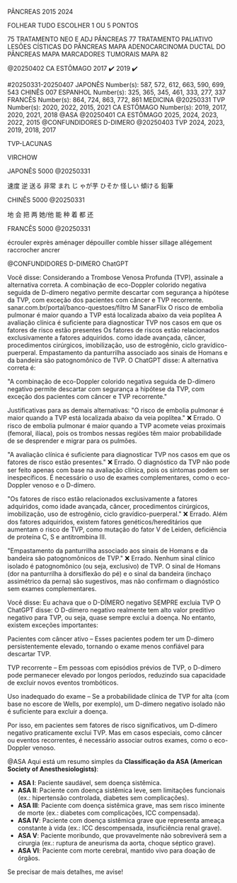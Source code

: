 PÂNCREAS 
2015
2024

FOLHEAR TUDO
ESCOLHER 1 OU 5 PONTOS

75 TRATAMENTO NEO E ADJ PÂNCREAS 
77 TRATAMENTO PALIATIVO 
LESÕES CÍSTICAS DO PÂNCREAS MAPA
ADENOCARCINOMA DUCTAL DO PÂNCREAS MAPA
MARCADORES TUMORAIS MAPA
82

@20250402
CA ESTÔMAGO 
2017 ✔️
2019 ✔️

#20250331-20250407
JAPONÊS
Number(s): 587, 572, 612, 663, 590, 699, 543
CHINÊS
007
ESPANHOL
Number(s): 325, 365, 345, 461, 333, 277, 337 
FRANCÊS 
Number(s): 864, 724, 863, 772, 861 
MEDICINA
@20250331
TVP Number(s): 2020, 2022, 2015, 2021
CA ESTÔMAGO Number(s): 2019, 2017, 2020, 2021, 2018
@ASA
@20250401
CA ESTÔMAGO 2025, 2024, 2023, 2022, 2015
@CONFUNDIDORES D-DIMERO
@20250403
TVP 2024, 2023, 2019, 2018, 2017

TVP-LACUNAS

VIRCHOW

JAPONÊS 5000 @20250331

速度
逆
送る
非常
まれ
じ ゃが芋
ひそか
怪しい
傾ける
鉛筆

CHINÊS 5000 @20250331

地
会
把
两
她/他
能
种
着
都
还

FRANCÊS 5000 @20250331

écrouler
exprès
aménager
dépouiller
comble
hisser
sillage
allégement
raccrocher
ancrer

@CONFUNDIDORES D-DIMERO
ChatGPT

Você disse:
Considerando a Trombose Venosa Profunda (TVP), assinale a alternativa correta.
A combinação de eco-Doppler colorido negativa seguida de D-dímero negativo permite descartar com segurança a hipótese da TVP, com exceção dos pacientes com câncer e TVP recorrente.
 sanar.com.br/portal/banco-questoes/filtro
M
SanarFlix
O risco de embolia pulmonar é maior quando a TVP está localizada abaixo da veia poplítea
 A avaliação clínica é suficiente para diagnosticar TVP nos casos em que os fatores de risco estão presentes
 Os fatores de riscos estão relacionados exclusivamente a fatores adquiridos. como idade avançada, câncer, procedimentos cirúrgicos, imobilização, uso de estrogênio, ciclo gravídico-puerperal.
 Empastamento da panturrilha associado aos sinais de Homans e da bandeira são patognomônico de TVP.
O ChatGPT disse:
A alternativa correta é:

"A combinação de eco-Doppler colorido negativa seguida de D-dímero negativo permite descartar com segurança a hipótese da TVP, com exceção dos pacientes com câncer e TVP recorrente."

Justificativas para as demais alternativas:
"O risco de embolia pulmonar é maior quando a TVP está localizada abaixo da veia poplítea."
❌ Errado. O risco de embolia pulmonar é maior quando a TVP acomete veias proximais (femoral, ilíaca), pois os trombos nessas regiões têm maior probabilidade de se desprender e migrar para os pulmões.

"A avaliação clínica é suficiente para diagnosticar TVP nos casos em que os fatores de risco estão presentes."
❌ Errado. O diagnóstico da TVP não pode ser feito apenas com base na avaliação clínica, pois os sintomas podem ser inespecíficos. É necessário o uso de exames complementares, como o eco-Doppler venoso e o D-dímero.

"Os fatores de risco estão relacionados exclusivamente a fatores adquiridos, como idade avançada, câncer, procedimentos cirúrgicos, imobilização, uso de estrogênio, ciclo gravídico-puerperal."
❌ Errado. Além dos fatores adquiridos, existem fatores genéticos/hereditários que aumentam o risco de TVP, como mutação do fator V de Leiden, deficiência de proteína C, S e antitrombina III.

"Empastamento da panturrilha associado aos sinais de Homans e da bandeira são patognomônicos de TVP."
❌ Errado. Nenhum sinal clínico isolado é patognomônico (ou seja, exclusivo) de TVP. O sinal de Homans (dor na panturrilha à dorsiflexão do pé) e o sinal da bandeira (inchaço assimétrico da perna) são sugestivos, mas não confirmam o diagnóstico sem exames complementares.

Você disse:
Eu achava que o D-DÍMERO negativo SEMPRE excluia TVP
O ChatGPT disse:
O D-dímero negativo realmente tem alto valor preditivo negativo para TVP, ou seja, quase sempre exclui a doença. No entanto, existem exceções importantes:

Pacientes com câncer ativo – Esses pacientes podem ter um D-dímero persistentemente elevado, tornando o exame menos confiável para descartar TVP.

TVP recorrente – Em pessoas com episódios prévios de TVP, o D-dímero pode permanecer elevado por longos períodos, reduzindo sua capacidade de excluir novos eventos trombóticos.

Uso inadequado do exame – Se a probabilidade clínica de TVP for alta (com base no escore de Wells, por exemplo), um D-dímero negativo isolado não é suficiente para excluir a doença.

Por isso, em pacientes sem fatores de risco significativos, um D-dímero negativo praticamente exclui TVP. Mas em casos especiais, como câncer ou eventos recorrentes, é necessário associar outros exames, como o eco-Doppler venoso.

@ASA
Aqui está um resumo simples da **Classificação da ASA (American Society of Anesthesiologists)**:  

- **ASA I**: Paciente saudável, sem doença sistêmica.  
- **ASA II**: Paciente com doença sistêmica leve, sem limitações funcionais (ex.: hipertensão controlada, diabetes sem complicações).  
- **ASA III**: Paciente com doença sistêmica grave, mas sem risco iminente de morte (ex.: diabetes com complicações, ICC compensada).  
- **ASA IV**: Paciente com doença sistêmica grave que representa ameaça constante à vida (ex.: ICC descompensada, insuficiência renal grave).  
- **ASA V**: Paciente moribundo, que provavelmente não sobreviverá sem a cirurgia (ex.: ruptura de aneurisma da aorta, choque séptico grave).  
- **ASA VI**: Paciente com morte cerebral, mantido vivo para doação de órgãos.  

Se precisar de mais detalhes, me avise!
